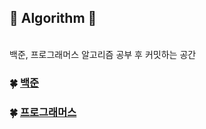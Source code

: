## :green_heart: Algorithm :green_heart:
<br/>
백준, 프로그래머스 알고리즘 공부 후 커밋하는 공간

### :four_leaf_clover: [백준](http://www.naver.com)
### :four_leaf_clover: [프로그래머스](http://www.naver.com)
